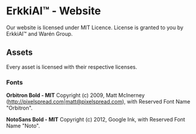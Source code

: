 # ErkkiAI™ - Website

Our website is licensed under MIT Licence. License is granted to you by ErkkiAI™ and Warén Group.

## Assets
Every asset is licensed with their respective licenses.

### Fonts

**Orbitron Bold - MIT**
Copyright (c) 2009, Matt McInerney (<http://pixelspread.com|matt@pixelspread.com>),
with Reserved Font Name "Orbitron".

**NotoSans Bold - MIT**
Copyright (c) 2012, Google Ink,
with Reserved Font Name  "Noto".
